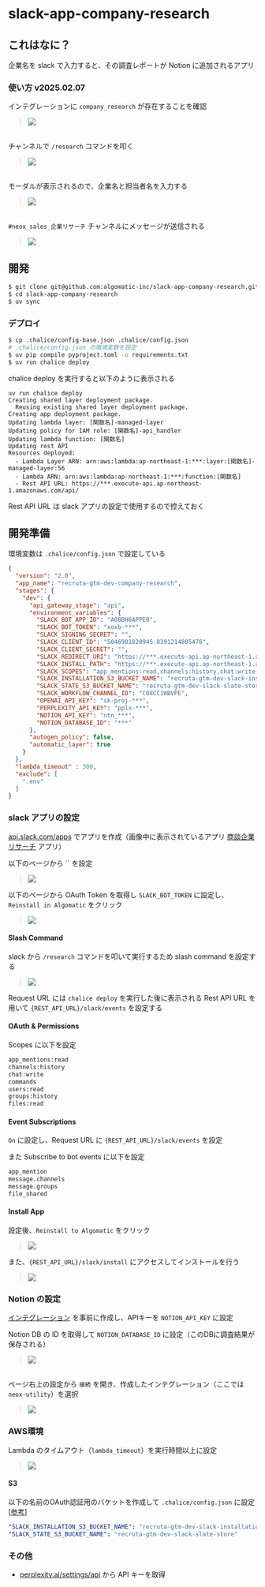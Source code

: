 # slack-app-company-research

## これはなに？

企業名を slack で入力すると、その調査レポートが Notion に追加されるアプリ

### 使い方 v2025.02.07

インテグレーションに `company_research` が存在することを確認
> <img src="https://i.gyazo.com/2857a75666bf9b1b7cd7d6ceb0378a49.png">


<br/>チャンネルで `/research` コマンドを叩く
> <img src="https://i.gyazo.com/9e43d3a511585e74f4282d07dbf8464b.png">

<br/>モーダルが表示されるので、企業名と担当者名を入力する
> <img src="https://i.gyazo.com/c0249552ecc3b525f8894ba58620b3cb.png">


<br/>`#neox_sales_企業リサーチ` チャンネルにメッセージが送信される
> <img src="https://i.gyazo.com/6920bd97ac17a1bbebbbb93acb3166c8.png">

## 開発

```bash
$ git clone git@github.com:algomatic-inc/slack-app-company-research.git
$ cd slack-app-company-research
$ uv sync
```

### デプロイ

```bash
$ cp .chalice/config-base.json .chalice/config.json
# .chalice/config.json の環境変数を設定
$ uv pip compile pyproject.toml -o requirements.txt
$ uv run chalice deploy
```

chalice deploy を実行すると以下のように表示される
```
uv run chalice deploy
Creating shared layer deployment package.
  Reusing existing shared layer deployment package.
Creating app deployment package.
Updating lambda layer: [関数名]-managed-layer
Updating policy for IAM role: [関数名]-api_handler
Updating lambda function: [関数名]
Updating rest API
Resources deployed:
  - Lambda Layer ARN: arn:aws:lambda:ap-northeast-1:***:layer:[関数名]-managed-layer:56
  - Lambda ARN: arn:aws:lambda:ap-northeast-1:***:function:[関数名]
  - Rest API URL: https://***.execute-api.ap-northeast-1.amazonaws.com/api/
```

Rest API URL は slack アプリの設定で使用するので控えておく


## 開発準備

環境変数は `.chalice/config.json` で設定している

```json
{
  "version": "2.0",
  "app_name": "recruta-gtm-dev-company-research",
  "stages": {
    "dev": {
      "api_gateway_stage": "api",
      "environment_variables": {
        "SLACK_BOT_APP_ID": "A08BH6APPE0",
        "SLACK_BOT_TOKEN": "xoxb-***",
        "SLACK_SIGNING_SECRET": "",
        "SLACK_CLIENT_ID": "5046901820945.8391214805476",
        "SLACK_CLIENT_SECRET": "",
        "SLACK_REDIRECT_URI": "https://***.execute-api.ap-northeast-1.amazonaws.com/api/slack/oauth_redirect",
        "SLACK_INSTALL_PATH": "https://***.execute-api.ap-northeast-1.amazonaws.com/api/slack/install",
        "SLACK_SCOPES": "app_mentions:read,channels:history,chat:write,commands,users:read",
        "SLACK_INSTALLATION_S3_BUCKET_NAME": "recruta-gtm-dev-slack-installations",
        "SLACK_STATE_S3_BUCKET_NAME": "recruta-gtm-dev-slack-slate-store",
        "SLACK_WORKFLOW_CHANNEL_ID": "C08CC1WBVPE",
        "OPENAI_API_KEY": "sk-proj-***",
        "PERPLEXITY_API_KEY": "pplx-***",
        "NOTION_API_KEY": "ntn_***",
        "NOTION_DATABASE_ID": "***"
      },
      "autogen_policy": false,
      "automatic_layer": true
    }
  },
  "lambda_timeout" : 300,
  "exclude": [
    ".env"
  ]
}
```

### slack アプリの設定

[api.slack.com/apps](https://api.slack.com/apps) でアプリを作成（画像中に表示されているアプリ [商談企業リサーチ](https://api.slack.com/apps/A08BH6APPE0/general?) アプリ）

以下のページから `` を設定
> <img src="https://i.gyazo.com/dc6b04fa6ef90b8e041d60d3a6af5c9b.png">

以下のページから OAuth Token を取得し `SLACK_BOT_TOKEN` に設定し、`Reinstall in Algomatic` をクリック
> <img src="https://i.gyazo.com/78952633b38fc98e48dafae4320f5f27.png">

#### Slash Command

slack から `/research` コマンドを叩いて実行するため slash command を設定する

> <img src="https://i.gyazo.com/b23cfb108596fd3df5bc1418970c6b24.png">

Request URL には `chalice deploy` を実行した後に表示される Rest API URL を用いて `{REST_API_URL}/slack/events` を設定する

#### OAuth & Permissions

Scopes に以下を設定

```txt
app_mentions:read
channels:history
chat:write
commands
users:read
groups:history
files:read
```

#### Event Subscriptions

`On` に設定し、Request URL に `{REST_API_URL}/slack/events` を設定

また Subscribe to bot events に以下を設定

```txt
app_mention
message.channels
message.groups
file_shared
```

#### Install App

設定後、`Reinstall to Algomatic` をクリック
> <img src="https://i.gyazo.com/78952633b38fc98e48dafae4320f5f27.png">

また、`{REST_API_URL}/slack/install` にアクセスしてインストールを行う
> <img src="https://i.gyazo.com/f40cc267cd241184b0b312f8e973ffa4.png">

### Notion の設定

[インテグレーション](https://www.notion.so/profile/integrations) を事前に作成し、APIキーを `NOTION_API_KEY` に設定

Notion DB の ID を取得して `NOTION_DATABASE_ID` に設定（このDBに調査結果が保存される）
> <img src="https://i.gyazo.com/4a1f2739de7400d10750a86aeed45180.png">

<br/>ページ右上の設定から `接続` を開き、作成したインテグレーション（ここでは `neox-utility`）を選択
> <img src="https://i.gyazo.com/4250b33cd1dfb0f210890e7c288301fb.png">

### AWS環境

Lambda のタイムアウト（`lambda_timeout`）を実行時間以上に設定
> <img src="https://i.gyazo.com/64053e0573a87d3310949db50833f9ba.png">

#### S3

以下の名前のOAuth認証用のバケットを作成して `.chalice/config.json` に設定 [[参考]([text](https://dev.classmethod.jp/articles/aws-chalice-slack-app-bolt-for-python/))]

```yaml
"SLACK_INSTALLATION_S3_BUCKET_NAME": "recruta-gtm-dev-slack-installations"
"SLACK_STATE_S3_BUCKET_NAME": "recruta-gtm-dev-slack-slate-store"
```

### その他

- [perplexity.ai/settings/api](https://www.perplexity.ai/settings/api) から API キーを取得
